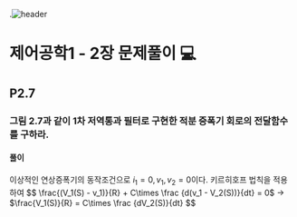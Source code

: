 .![header](https://capsule-render.vercel.app/api?type=wave&color=auto&height=300&section=header&text=Control-Systems-Engineering&fontSize=30)




#  제어공학1 - 2장 문제풀이 :computer: 



## P2.7 
### 그림 2.7과 같이 1차 저역통과 필터로 구현한 적분 증폭기 회로의 전달함수를 구하라.
#### 풀이

이상적인 연상증폭기의 동작조건으로  $i_1 =0,v_1,v_2=0$이다.
키르히호프 법칙을 적용하여 
$$
\frac{(V_1(S) - v_1)}{R} + C\times \frac {d(v_1 - V_2(S))}{dt} = 0$  $\to$ $\frac{V_1(S)}{R} =  C\times \frac {dV_2(S)}{dt}
$$
 
